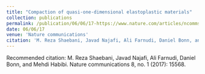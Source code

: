 ```yaml
---
title: "Compaction of quasi-one-dimensional elastoplastic materials"
collection: publications
permalink: /publication/06/06/17-https://www.nature.com/articles/ncomms15568
date: 06/06/17
venue: 'Nature communications'
citation: 'M. Reza Shaebani, Javad Najafi, Ali Farnudi, Daniel Bonn, and Mehdi Habibi. Nature communications 8, no. 1 (2017): 15568.'
---
```

Recommended citation: M. Reza Shaebani, Javad Najafi, Ali Farnudi, Daniel Bonn, and Mehdi Habibi. Nature communications 8, no. 1 (2017): 15568.